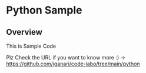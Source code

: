 # Python Sample

## Overview

This is Sample Code

Plz Check the URL if you want to know more :) ->  https://github.com/iganari/code-labo/tree/main/python

